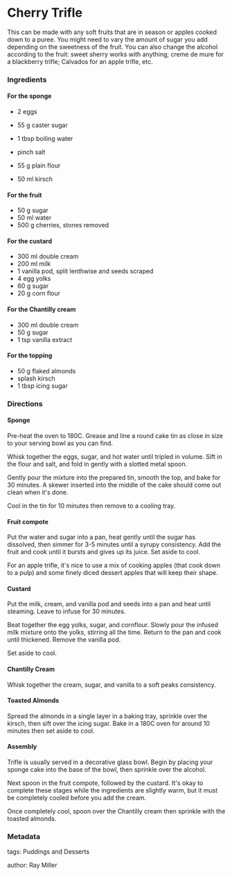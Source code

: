 # Cherry Trifle

This can be made with any soft fruits that are in season or apples cooked down to a puree. You might need to vary the amount of sugar you add depending on the sweetness of the fruit. You can also change the alcohol according to the fruit: sweet sherry works with anything; creme de mure for a blackberry trifle; Calvados for an apple trifle, etc.

### Ingredients

#### For the sponge

 * 2 eggs
 * 55 g caster sugar
 * 1 tbsp boiling water
 * pinch salt
 * 55 g plain flour

 * 50 ml kirsch
 
#### For the fruit

 * 50 g sugar
 * 50 ml water
 * 500 g cherries, stones removed
 
#### For the custard

 * 300 ml double cream
 * 200 ml milk
 * 1 vanilla pod, split lenthwise and seeds scraped
 * 4 egg yolks
 * 60 g sugar
 * 20 g corn flour
 
#### For the Chantilly cream

 * 300 ml double cream
 * 50 g sugar
 * 1 tsp vanilla extract

#### For the topping

 * 50 g flaked almonds
 * splash kirsch
 * 1 tbsp icing sugar

### Directions

#### Sponge

Pre-heat the oven to 180C. Grease and line a round cake tin as close in size to your serving bowl as you can find.

Whisk together the eggs, sugar, and hot water until tripled in volume. Sift in the flour and salt, and fold in gently with a slotted metal spoon.

Gently pour the mixture into the prepared tin, smooth the top, and bake for 30 minutes. A skewer inserted into the middle of the cake should come out clean when it's done.

Cool in the tin for 10 minutes then remove to a cooling tray.

#### Fruit compote

Put the water and sugar into a pan, heat gently until the sugar has dissolved, then simmer for 3-5 minutes until a syrupy consistency. Add the fruit and cook until it bursts and gives up its juice. Set aside to cool.

For an apple trifle, it's nice to use a mix of cooking apples (that cook down to a pulp) and some finely diced dessert apples that will keep their shape.

#### Custard

Put the milk, cream, and vanilla pod and seeds into a pan and heat until steaming. Leave to infuse for 30 minutes.

Beat together the egg yolks, sugar, and cornflour. Slowly pour the infused milk mixture onto the yolks, stirring all the time. Return to the pan and cook until thickened. Remove the vanilla pod.

Set aside to cool.

#### Chantilly Cream

Whisk together the cream, sugar, and vanilla to a soft peaks consistency.

#### Toasted Almonds

Spread the almonds in a single layer in a baking tray, sprinkle over the kirsch, then sift over the icing sugar. Bake in a 180C oven for around 10 minutes then set aside to cool.

#### Assembly

Trifle is usually served in a decorative glass bowl. Begin by placing your sponge cake into the base of the bowl, then sprinkle over the alcohol.

Next spoon in the fruit compote, followed by the custard. It's okay to complete these stages while the ingredients are slightly warm, but it must be completely cooled before you add the cream.

Once completely cool, spoon over the Chantilly cream then sprinkle with the toasted almonds.

### Metadata

tags: Puddings and Desserts

author: Ray Miller
